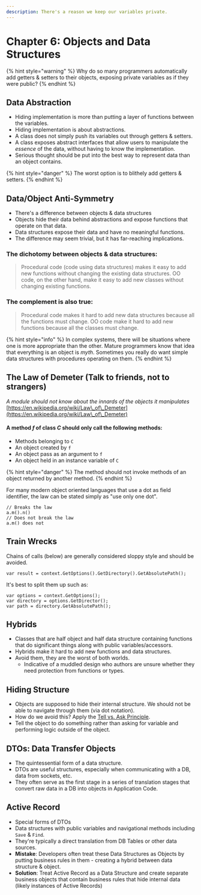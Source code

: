 ```yaml
---
description: There's a reason we keep our variables private.
---
```


# Chapter 6: Objects and Data Structures

{% hint style="warning" %}
Why do so many programmers automatically add getters & setters to their objects, exposing private variables as if they were public?
{% endhint %}

## Data Abstraction

* Hiding implementation is more than putting a layer of functions between the variables.
* Hiding implementation is about abstractions.
* A class does not simply push its variables out through getters & setters.
* A class exposes abstract interfaces that allow users to manipulate the _essence_ of the data, without having to know the implementation.
* Serious thought should be put into the best way to represent data than an object contains.

{% hint style="danger" %}
The worst option is to blithely add getters & setters.
{% endhint %}

## Data/Object Anti-Symmetry

* There's a difference between objects & data structures
* Objects hide their data behind abstractions and expose functions that operate on that data.
* Data structures expose their data and have no meaningful functions.
* The difference may seem trivial, but it has far-reaching implications.

### The dichotomy between objects & data structures:

> Procedural code (code using data structures) makes it easy to add new functions without changing the existing data structures. OO code, on the other hand, make it easy to add new classes without changing existing functions.

### The complement is also true:

> Procedural code makes it hard to add new data structures because all the functions must change. OO code make it hard to add new functions because all the classes must change.

{% hint style="info" %}
In complex systems, there will be situations where one is more appropriate than the other. Mature programmers know that idea that everything is an object is _myth_. Sometimes you really do want simple data structures with procedures operating on them.
{% endhint %}

## The Law of Demeter (Talk to friends, not to strangers)

_A module should not know about the innards of the objects it manipulates_\
[https://en.wikipedia.org/wiki/Law\_of\_Demeter](https://en.wikipedia.org/wiki/Law\_of\_Demeter)

#### A method _f_ of class _C_ should only call the following methods:

* Methods belonging to `C`
* An object created by `f`
* An object pass as an argument to `f`
* An object held in an instance variable of `C`

{% hint style="danger" %}
The method should not invoke methods of an object returned by another method.&#x20;
{% endhint %}

For many modern object oriented languages that use a dot as field identifier, the law can be stated simply as "use only one dot".

```
// Breaks the law
a.m().n()
// Does not break the law
a.m() does not
```

## Train Wrecks

Chains of calls (below) are generally considered sloppy style and should be avoided.

```
var result = context.GetOptions().GetDirectory().GetAbsolutePath();
```

It's best to split them up such as:

```
var options = context.GetOptions();
var directory = options.GetDirector();
var path = directory.GetAbsolutePath();
```

## Hybrids

* Classes that are half object and half data structure containing functions that do significant things along with public variables/accessors.
* Hybrids make it hard to add new functions and data structures.
* Avoid them, they are the worst of both worlds.
  * Indicative of a muddled design who authors are unsure whether they need protection from functions or types.

## Hiding Structure

* Objects are supposed to hide their internal structure. We should not be able to navigate through them (via dot notation).
* How do we avoid this? Apply the [Tell vs. Ask Principle](https://martinfowler.com/bliki/TellDontAsk.html).
* Tell the object to do something rather than asking for variable and performing logic outside of the object.

## DTOs: Data Transfer Objects

* The quintessential form of a data structure.
* DTOs are useful structures, especially when communicating with a DB, data from sockets, etc.
* They often serve as the first stage in a series of translation stages that convert raw data in a DB into objects in Application Code.

## Active Record

* Special forms of DTOs
* Data structures with public variables and navigational methods including `Save` & `Find`_._
* They're typically a direct translation from DB Tables or other data sources.
* **Mistake**: Developers often treat these Data Structures as Objects by putting business rules in them - creating a hybrid between data structure & object.
* **Solution**: Treat Active Record as a Data Structure and create separate business objects that contain business rules that hide internal data (likely instances of Active Records)
